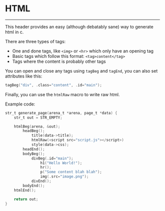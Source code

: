 # HTML
----------

This header provides an easy (although debatably sane) way to generate html in c.

There are three types of tags:
* One and done tags, like `<img>` or `<hr>` which only have an opening tag
* Basic tags which follow this format: `<tag>content</tag>`
* Tags where the content is probably other tags

You can open and close any tags using `tagBeg` and `tagEnd`, you can also set attributes like this:

```c
tagBeg("div", .class="content", .id="main");
```

Finally, you can use the `htmlRaw` macro to write raw html.

Example code:
```c
str_t generate_page(arena_t *arena, page_t *data) {
    str_t out = STR_EMPTY;

    htmlBeg(arena, &out);
        headBeg();
            title(data->title);
            htmlRaw(<script src="script.js"></script>)
            style(data->css);
        headEnd();
        bodyBeg();
            divBeg(.id="main");
                h1("Hello World!");
                hr();
                p("Some content blah blah");
                img(.src="image.png");
            divEnd();
        bodyEnd();
    htmlEnd();

    return out;
}
```